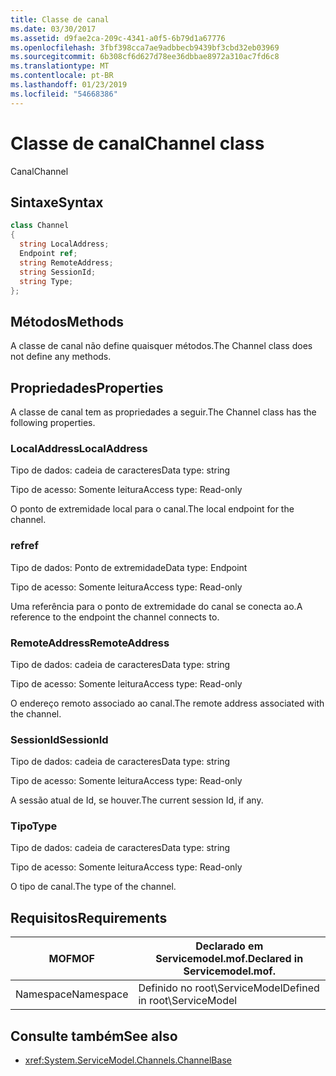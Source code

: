```yaml
---
title: Classe de canal
ms.date: 03/30/2017
ms.assetid: d9fae2ca-209c-4341-a0f5-6b79d1a67776
ms.openlocfilehash: 3fbf398cca7ae9adbbecb9439bf3cbd32eb03969
ms.sourcegitcommit: 6b308cf6d627d78ee36dbbae8972a310ac7fd6c8
ms.translationtype: MT
ms.contentlocale: pt-BR
ms.lasthandoff: 01/23/2019
ms.locfileid: "54668386"
---
```

# <a name="channel-class"></a><span data-ttu-id="d2f9b-102">Classe de canal</span><span class="sxs-lookup"><span data-stu-id="d2f9b-102">Channel class</span></span>
<span data-ttu-id="d2f9b-103">Canal</span><span class="sxs-lookup"><span data-stu-id="d2f9b-103">Channel</span></span>  
  
## <a name="syntax"></a><span data-ttu-id="d2f9b-104">Sintaxe</span><span class="sxs-lookup"><span data-stu-id="d2f9b-104">Syntax</span></span>  
  
```csharp
class Channel  
{  
  string LocalAddress;  
  Endpoint ref;  
  string RemoteAddress;  
  string SessionId;  
  string Type;  
};  
```  
  
## <a name="methods"></a><span data-ttu-id="d2f9b-105">Métodos</span><span class="sxs-lookup"><span data-stu-id="d2f9b-105">Methods</span></span>  
 <span data-ttu-id="d2f9b-106">A classe de canal não define quaisquer métodos.</span><span class="sxs-lookup"><span data-stu-id="d2f9b-106">The Channel class does not define any methods.</span></span>  
  
## <a name="properties"></a><span data-ttu-id="d2f9b-107">Propriedades</span><span class="sxs-lookup"><span data-stu-id="d2f9b-107">Properties</span></span>  
 <span data-ttu-id="d2f9b-108">A classe de canal tem as propriedades a seguir.</span><span class="sxs-lookup"><span data-stu-id="d2f9b-108">The Channel class has the following properties.</span></span>  
  
### <a name="localaddress"></a><span data-ttu-id="d2f9b-109">LocalAddress</span><span class="sxs-lookup"><span data-stu-id="d2f9b-109">LocalAddress</span></span>  
 <span data-ttu-id="d2f9b-110">Tipo de dados: cadeia de caracteres</span><span class="sxs-lookup"><span data-stu-id="d2f9b-110">Data type: string</span></span>  
  
 <span data-ttu-id="d2f9b-111">Tipo de acesso: Somente leitura</span><span class="sxs-lookup"><span data-stu-id="d2f9b-111">Access type: Read-only</span></span>  
  
 <span data-ttu-id="d2f9b-112">O ponto de extremidade local para o canal.</span><span class="sxs-lookup"><span data-stu-id="d2f9b-112">The local endpoint for the channel.</span></span>  
  
### <a name="ref"></a><span data-ttu-id="d2f9b-113">ref</span><span class="sxs-lookup"><span data-stu-id="d2f9b-113">ref</span></span>  
 <span data-ttu-id="d2f9b-114">Tipo de dados: Ponto de extremidade</span><span class="sxs-lookup"><span data-stu-id="d2f9b-114">Data type: Endpoint</span></span>  
  
 <span data-ttu-id="d2f9b-115">Tipo de acesso: Somente leitura</span><span class="sxs-lookup"><span data-stu-id="d2f9b-115">Access type: Read-only</span></span>  
  
 <span data-ttu-id="d2f9b-116">Uma referência para o ponto de extremidade do canal se conecta ao.</span><span class="sxs-lookup"><span data-stu-id="d2f9b-116">A reference to the endpoint the channel connects to.</span></span>  
  
### <a name="remoteaddress"></a><span data-ttu-id="d2f9b-117">RemoteAddress</span><span class="sxs-lookup"><span data-stu-id="d2f9b-117">RemoteAddress</span></span>  
 <span data-ttu-id="d2f9b-118">Tipo de dados: cadeia de caracteres</span><span class="sxs-lookup"><span data-stu-id="d2f9b-118">Data type: string</span></span>  
  
 <span data-ttu-id="d2f9b-119">Tipo de acesso: Somente leitura</span><span class="sxs-lookup"><span data-stu-id="d2f9b-119">Access type: Read-only</span></span>  
  
 <span data-ttu-id="d2f9b-120">O endereço remoto associado ao canal.</span><span class="sxs-lookup"><span data-stu-id="d2f9b-120">The remote address associated with the channel.</span></span>  
  
### <a name="sessionid"></a><span data-ttu-id="d2f9b-121">SessionId</span><span class="sxs-lookup"><span data-stu-id="d2f9b-121">SessionId</span></span>  
 <span data-ttu-id="d2f9b-122">Tipo de dados: cadeia de caracteres</span><span class="sxs-lookup"><span data-stu-id="d2f9b-122">Data type: string</span></span>  
  
 <span data-ttu-id="d2f9b-123">Tipo de acesso: Somente leitura</span><span class="sxs-lookup"><span data-stu-id="d2f9b-123">Access type: Read-only</span></span>  
  
 <span data-ttu-id="d2f9b-124">A sessão atual de Id, se houver.</span><span class="sxs-lookup"><span data-stu-id="d2f9b-124">The current session Id, if any.</span></span>  
  
### <a name="type"></a><span data-ttu-id="d2f9b-125">Tipo</span><span class="sxs-lookup"><span data-stu-id="d2f9b-125">Type</span></span>  
 <span data-ttu-id="d2f9b-126">Tipo de dados: cadeia de caracteres</span><span class="sxs-lookup"><span data-stu-id="d2f9b-126">Data type: string</span></span>  
  
 <span data-ttu-id="d2f9b-127">Tipo de acesso: Somente leitura</span><span class="sxs-lookup"><span data-stu-id="d2f9b-127">Access type: Read-only</span></span>  
  
 <span data-ttu-id="d2f9b-128">O tipo de canal.</span><span class="sxs-lookup"><span data-stu-id="d2f9b-128">The type of the channel.</span></span>  
  
## <a name="requirements"></a><span data-ttu-id="d2f9b-129">Requisitos</span><span class="sxs-lookup"><span data-stu-id="d2f9b-129">Requirements</span></span>  
  
|<span data-ttu-id="d2f9b-130">MOF</span><span class="sxs-lookup"><span data-stu-id="d2f9b-130">MOF</span></span>|<span data-ttu-id="d2f9b-131">Declarado em Servicemodel.mof.</span><span class="sxs-lookup"><span data-stu-id="d2f9b-131">Declared in Servicemodel.mof.</span></span>|  
|---------|-----------------------------------|  
|<span data-ttu-id="d2f9b-132">Namespace</span><span class="sxs-lookup"><span data-stu-id="d2f9b-132">Namespace</span></span>|<span data-ttu-id="d2f9b-133">Definido no root\ServiceModel</span><span class="sxs-lookup"><span data-stu-id="d2f9b-133">Defined in root\ServiceModel</span></span>|  
  
## <a name="see-also"></a><span data-ttu-id="d2f9b-134">Consulte também</span><span class="sxs-lookup"><span data-stu-id="d2f9b-134">See also</span></span>
- <xref:System.ServiceModel.Channels.ChannelBase>
